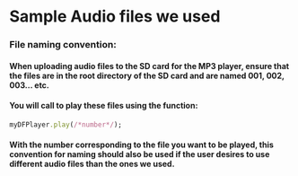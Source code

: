 # Sample Audio files we used
### File naming convention:
#### When uploading audio files to the SD card for the MP3 player, ensure that the files are in the root directory of the SD card and are named 001, 002, 003... etc. 
#### You will call to play these files using the function:
```ruby
myDFPlayer.play(/*number*/);
```
#### With the number corresponding to the file you want to be played, this convention for naming should also be used if the user desires to use different audio files than the ones we used.
